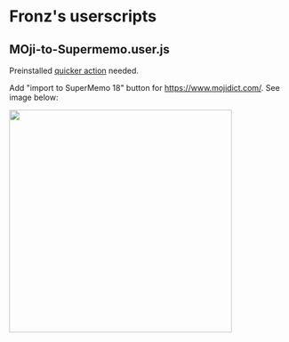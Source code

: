 # Fronz's userscripts

## MOji-to-Supermemo.user.js

Preinstalled [quicker action](https://getquicker.net/Sharedaction?code=f4d4f1b3-11b8-4d48-7e17-08da43e01676&fromMyShare=true) needed.

Add "import to SuperMemo 18" button for https://www.mojidict.com/. See image below:

<img src="https://user-images.githubusercontent.com/7451883/171567388-4e0d3c38-beeb-4687-b44a-623210fe4db5.png" width="400" >
